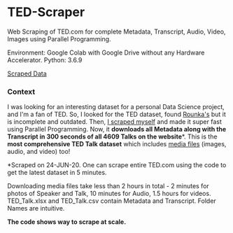 # TED-Scraper
Web Scraping of TED.com for complete Metadata, Transcript, Audio, Video, Images using Parallel Programming.

Environment: Google Colab with Google Drive without any Hardware Accelerator. Python: 3.6.9

[Scraped Data](https://www.kaggle.com/thegupta/ted-talk)


### Context

I was looking for an interesting dataset for a personal Data Science project, and I'm a fan of TED. So, I looked for the TED dataset, found [Rounka's](https://www.kaggle.com/rounakbanik/ted-talks) but it is incomplete and outdated. Then, [I scraped myself](https://github.com/The-Gupta/TED-Scraper/blob/master/Scraper.ipynb) and made it super fast using Parallel Programming. Now, it **downloads all Metadata along with the Transcript in 300 seconds of all 4609 Talks on the website***. This is the **most comprehensive TED Talk dataset** which includes [media files](https://drive.google.com/drive/folders/1clqw9izazxafPDuIekXQYYdI-J42VvCR) (images, audio, and video) too!

*Scraped on 24-JUN-20. One can scrape entire TED.com using the code to get the latest dataset in 5 minutes.

Downloading media files take less than 2 hours in total - 2 minutes for photos of Speaker and Talk, 10 minutes for Audio, 1.5 hours for videos. <br> TED_Talk.xlsx and TED_Talk.csv contain Metadata and Transcript. Folder Names are intuitive.

**The code shows way to scrape at scale.** 
